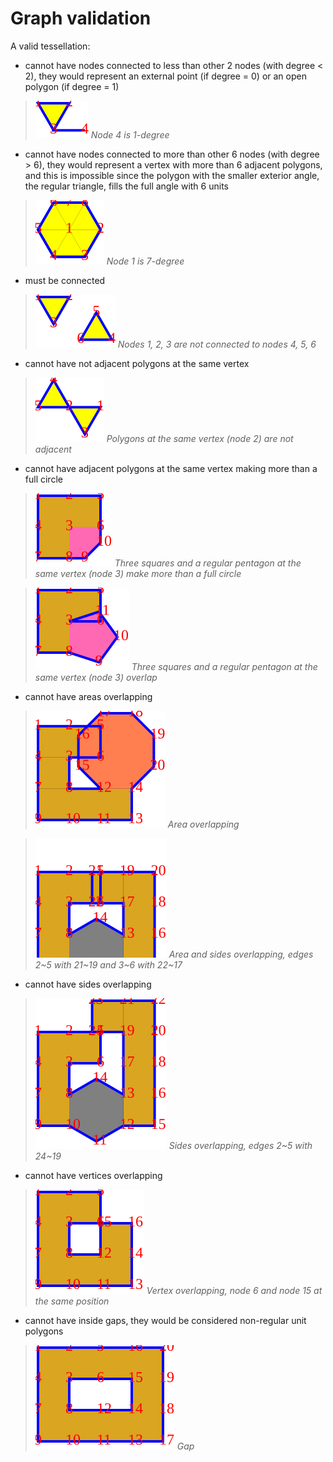 # Graph validation

A valid tessellation:

* cannot have nodes connected to less than other 2 nodes (with degree < 2), they would represent an external point (if degree = 0) or an open polygon (if degree = 1)

> ![1-degree node](constraints/1-degree.svg)
> _Node 4 is 1-degree_

* cannot have nodes connected to more than other 6 nodes (with degree > 6), they would represent a vertex with more than 6 adjacent polygons, and this is impossible since the polygon with the smaller exterior angle, the regular triangle, fills the full angle with 6 units

> ![7-degree node](constraints/7-degree.svg)
> _Node 1 is 7-degree_

* must be connected

> ![disconnected graph](constraints/disconnected.svg)
> _Nodes 1, 2, 3 are not connected to nodes 4, 5, 6_

* cannot have not adjacent polygons at the same vertex

> ![non adjacent p-gons at the same vertex](constraints/nonAdjacent.svg)
> _Polygons at the same vertex (node 2) are not adjacent_

* cannot have adjacent polygons at the same vertex making more than a full circle

> ![more than full circle at the same vertex](constraints/moreThanFull.svg)
> _Three squares and a regular pentagon at the same vertex (node 3) make more than a full circle_

> ![area overlapping1](constraints/areaOverlap1.svg)
> _Three squares and a regular pentagon at the same vertex (node 3) overlap_

* cannot have areas overlapping

> ![area overlapping2](constraints/areaOverlap2.svg)
> _Area overlapping_

> ![area overlapping3](constraints/areaOverlap3.svg)
> _Area and sides overlapping, edges 2~5 with 21~19 and 3~6 with 22~17_

* cannot have sides overlapping

> ![side overlapping](constraints/sideOverlap.svg)
> _Sides overlapping, edges 2~5 with 24~19_

* cannot have vertices overlapping

> ![vertex overlapping](constraints/vertexOverlap.svg)
> _Vertex overlapping, node 6 and node 15 at the same position_

* cannot have inside gaps, they would be considered non-regular unit polygons

> ![gap](constraints/gap.svg)
> _Gap_
